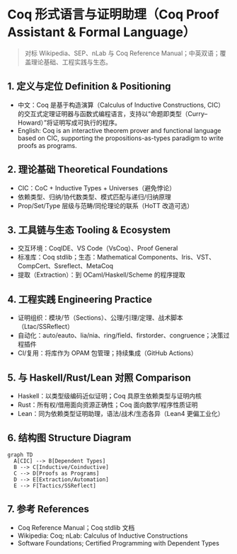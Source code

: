 # Coq 形式语言与证明助理（Coq Proof Assistant & Formal Language）

> 对标 Wikipedia、SEP、nLab 与 Coq Reference Manual；中英双语；覆盖理论基础、工程实践与生态。

## 1. 定义与定位 Definition & Positioning

- 中文：Coq 是基于构造演算（Calculus of Inductive Constructions, CIC）的交互式定理证明器与函数式编程语言，支持以“命题即类型（Curry–Howard）”将证明写成可执行的程序。
- English: Coq is an interactive theorem prover and functional language based on CIC, supporting the propositions-as-types paradigm to write proofs as programs.

## 2. 理论基础 Theoretical Foundations

- CIC：CoC + Inductive Types + Universes（避免悖论）
- 依赖类型、归纳/协代数类型、模式匹配与递归/归纳原理
- Prop/Set/Type 层级与范畴/同伦理论的联系（HoTT 改造可选）

## 3. 工具链与生态 Tooling & Ecosystem

- 交互环境：CoqIDE、VS Code（VsCoq）、Proof General
- 标准库：Coq stdlib；生态：Mathematical Components、Iris、VST、CompCert、Ssreflect、MetaCoq
- 提取（Extraction）：到 OCaml/Haskell/Scheme 的程序提取

## 4. 工程实践 Engineering Practice

- 证明组织：模块/节（Sections）、公理/引理/定理、战术脚本（Ltac/SSReflect）
- 自动化：auto/eauto、lia/nia、ring/field、firstorder、congruence；决策过程插件
- CI/复用：将库作为 OPAM 包管理；持续集成（GitHub Actions）

## 5. 与 Haskell/Rust/Lean 对照 Comparison

- Haskell：以类型级编码近似证明；Coq 具原生依赖类型与证明内核
- Rust：所有权/借用面向资源正确性；Coq 面向数学/程序性质证明
- Lean：同为依赖类型证明助理，语法/战术/生态各异（Lean4 更偏工业化）

## 6. 结构图 Structure Diagram

```mermaid
graph TD
  A[CIC] --> B[Dependent Types]
  B --> C[Inductive/Coinductive]
  C --> D[Proofs as Programs]
  D --> E[Extraction/Automation]
  E --> F[Tactics/SSReflect]
```

## 7. 参考 References

- Coq Reference Manual；Coq stdlib 文档
- Wikipedia: Coq; nLab: Calculus of Inductive Constructions
- Software Foundations; Certified Programming with Dependent Types
